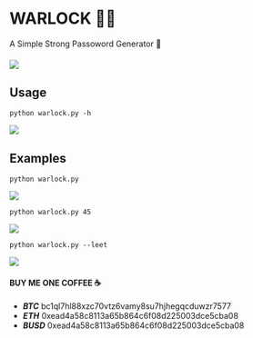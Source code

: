 # WARLOCK 🔐🧙
A Simple Strong Passoword Generator 💪
#### <img src="https://cdn.discordapp.com/attachments/874271657760542720/1044610130446135296/warlock.png">
## Usage
``` shell
python warlock.py -h
```
<img src="https://cdn.discordapp.com/attachments/874271657760542720/1044965401378963546/Captura_de_tela_20221123_101721.png">

## Examples
``` shell
python warlock.py
```
<img src="https://cdn.discordapp.com/attachments/874271657760542720/1044965400439439411/Captura_de_tela_2022-11-23_101523.png">

``` shell
python warlock.py 45
```
<img src="https://cdn.discordapp.com/attachments/874271657760542720/1044965400762392666/Captura_de_tela_20221123_101559.png">

``` shell
python warlock.py --leet
```
<img src='https://cdn.discordapp.com/attachments/874271657760542720/1044966762334126120/Captura_de_tela_20221123_102414.png'>

####  BUY ME ONE COFFEE ☕ 
 - ***BTC*** bc1ql7hl88xzc70vtz6vamy8su7hjhegqcduwzr7577
- ***ETH*** 0xead4a58c8113a65b864c6f08d225003dce5cba08
- ***BUSD*** 0xead4a58c8113a65b864c6f08d225003dce5cba08
